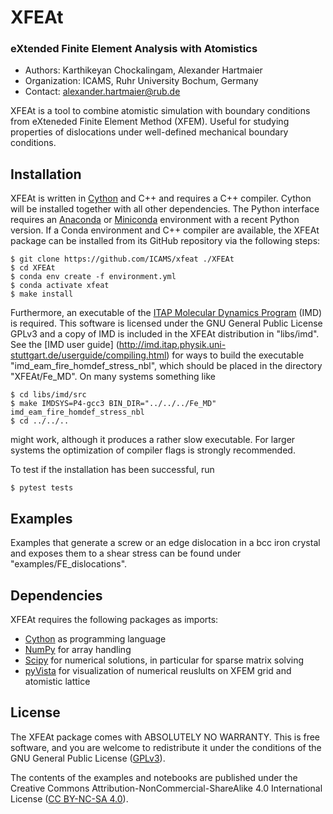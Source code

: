# XFEAt

### eXtended Finite Element Analysis with Atomistics

  - Authors: Karthikeyan Chockalingam, Alexander Hartmaier
  - Organization: ICAMS, Ruhr University Bochum, Germany
  - Contact: <alexander.hartmaier@rub.de>


XFEAt is a tool to combine atomistic simulation with boundary conditions from eXteneded Finite Element Method (XFEM). Useful for studying properties of dislocations under well-defined mechanical boundary conditions.

## Installation
XFEAt is written in [Cython](https://cython.org) and C++ and requires a C++ compiler. Cython will be installed together with all other dependencies. The Python interface requires an [Anaconda](https://www.anaconda.com/products/individual) or [Miniconda](https://docs.conda.io/en/latest/miniconda.html) environment with a recent Python version. If a Conda environment and C++ compiler are available, the XFEAt package can be installed from its GitHub repository via the following steps:

```
$ git clone https://github.com/ICAMS/xfeat ./XFEAt
$ cd XFEAt
$ conda env create -f environment.yml
$ conda activate xfeat 
$ make install
```

Furthermore, an executable of the [ITAP Molecular Dynamics Program](http://imd.itap.physik.uni-stuttgart.de) (IMD) is required. This software is licensed under the GNU General Public License GPLv3 and a copy of IMD is included in the XFEAt distribution in "libs/imd". See the [IMD user guide] (http://imd.itap.physik.uni-stuttgart.de/userguide/compiling.html) for ways to build the executable "imd\_eam\_fire\_homdef\_stress\_nbl", which should be placed in the directory "XFEAt/Fe\_MD". On many systems something like

```
$ cd libs/imd/src
$ make IMDSYS=P4-gcc3 BIN_DIR="../../../Fe_MD" imd_eam_fire_homdef_stress_nbl
$ cd ../../..
```

might work, although it produces a rather slow executable. For larger systems the optimization of compiler flags is strongly recommended.

To test if the installation has been successful, run

```
$ pytest tests
```

## Examples
Examples that generate a screw or an edge dislocation in a bcc iron crystal and exposes them to a shear stress can be found under "examples/FE\_dislocations". 

## Dependencies
XFEAt requires the following packages as imports:

 - [Cython](https://cython.org) as programming language
 - [NumPy](http://numpy.scipy.org) for array handling
 - [Scipy](https://www.scipy.org/) for numerical solutions, in particular for sparse matrix solving
 - [pyVista](https://docs.pyvista.org) for visualization of numerical reuslults on XFEM grid and atomistic lattice

## License
The XFEAt package comes with ABSOLUTELY NO WARRANTY. This is free
software, and you are welcome to redistribute it under the conditions of
the GNU General Public License
([GPLv3](http://www.fsf.org/licensing/licenses/gpl.html)).

The contents of the examples and notebooks are published under the 
Creative Commons Attribution-NonCommercial-ShareAlike 4.0 International License
([CC BY-NC-SA 4.0](http://creativecommons.org/licenses/by-nc-sa/4.0/)).
